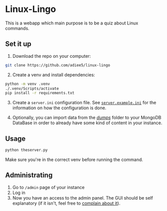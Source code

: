 # Linux-Lingo

This is a webapp which main purpose is to be a quiz about Linux commands.

## Set it up

1. Download the repo on your computer:
```sh
git clone https://github.com/adiee5/linux-lingo
```

2. Create a venv and install dependencies:
```sh
python -m venv .venv
./.venv/Scripts/activate
pip install -r requirements.txt
```

3. Create a `server.ini` configuration file. See [`server.example.ini`](/server.example.ini) for the information on how the configuration is done.

4. Optionally, you can import data from the *[dumps](/dumps/)* folder to your MongoDB DataBase in order to already have some kind of content in your instance.

## Usage
```sh
python theserver.py
```
Make sure you're in the correct venv before running the command.

## Administrating

1. Go to `/admin` page of your instance
2. Log in
3. Now you have an access to the admin panel. The GUI should be self explanatory (if it isn't, feel free to [complain about it](https://github.com/adiee5/linux-lingo/issues/new)).